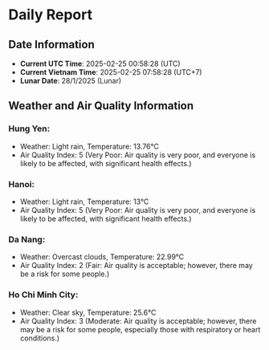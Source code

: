 # Daily Report
## Date Information
- **Current UTC Time**: 2025-02-25 00:58:28 (UTC)
- **Current Vietnam Time**: 2025-02-25 07:58:28 (UTC+7)
- **Lunar Date**: 28/1/2025 (Lunar)

## Weather and Air Quality Information

### Hung Yen:
- Weather: Light rain, Temperature: 13.76°C
- Air Quality Index: 5 (Very Poor: Air quality is very poor, and everyone is likely to be affected, with significant health effects.)

### Hanoi:
- Weather: Light rain, Temperature: 13°C
- Air Quality Index: 5 (Very Poor: Air quality is very poor, and everyone is likely to be affected, with significant health effects.)

### Da Nang:
- Weather: Overcast clouds, Temperature: 22.99°C
- Air Quality Index: 2 (Fair: Air quality is acceptable; however, there may be a risk for some people.)

### Ho Chi Minh City:
- Weather: Clear sky, Temperature: 25.6°C
- Air Quality Index: 3 (Moderate: Air quality is acceptable; however, there may be a risk for some people, especially those with respiratory or heart conditions.)
